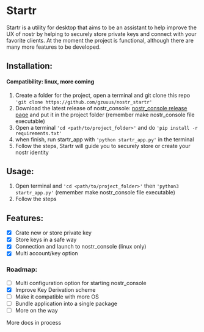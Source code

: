 
# Startr

Startr is a utility for desktop that aims to be an assistant to help improve the UX of nostr by helping to securely store private keys and connect with your favorite clients.
At the moment the project is functional, although there are many more features to be developed.

## Installation:
#### Compatibility: linux, more coming
1. Create a folder for the project, open a terminal and git clone this repo `'git clone https://github.com/gzuuus/nostr_startr'`
2. Download the latest release of nostr_console: [nostr_console release page](https://github.com/vishalxl/nostr_console/releases/) and put it in the project folder (remember make nostr_console file executable)
3. Open a terminal `'cd <path/to/project_folder>'` and do `'pip install -r requirements.txt'`
4. when finish, run startr_app with `'python startr_app.py'` in the terminal
5. Follow the steps, Startr will guide you to securely store or create your nostr identity

## Usage:

1. Open terminal and `'cd <path/to/project_folder>'` then `'python3 startr_app.py'` (remember make nostr_console file executable)
2. Follow the steps

## Features:
 - [x] Crate new or store private key
 - [x] Store keys in a safe way
 - [x] Connection and launch to nostr_console (linux only)
 - [x] Multi account/key option
### Roadmap:
 - [ ] Multi configuration option for starting nostr_console
 - [x] Improve Key Derivation scheme 
 - [ ] Make it compatible with more OS
 - [ ] Bundle application into a single package
 - [ ] More on the way

More docs in process
